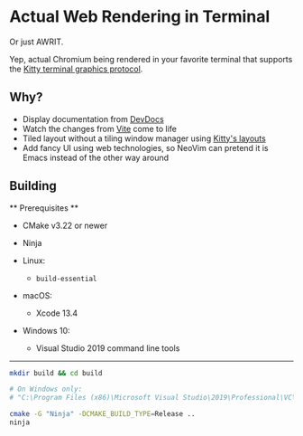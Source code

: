 # Actual Web Rendering in Terminal

Or just AWRIT.

Yep, actual Chromium being rendered in your favorite terminal that supports the [Kitty terminal graphics protocol](https://sw.kovidgoyal.net/kitty/graphics-protocol/).

## Why?

- Display documentation from [DevDocs](https://devdocs.io)
- Watch the changes from [Vite](https://vitejs.dev) come to life
- Tiled layout without a tiling window manager using [Kitty's layouts](https://sw.kovidgoyal.net/kitty/layouts/)
- Add fancy UI using web technologies, so NeoVim can pretend it is Emacs instead of the other way around

## Building

** Prerequisites **

- CMake v3.22 or newer
- Ninja

- Linux:
    - `build-essential`
- macOS:
    - Xcode 13.4
- Windows 10:
    - Visual Studio 2019 command line tools

---

``` bash
mkdir build && cd build

# On Windows only:
# "C:\Program Files (x86)\Microsoft Visual Studio\2019\Professional\VC\Auxiliary\Build\vcvars64.bat"

cmake -G "Ninja" -DCMAKE_BUILD_TYPE=Release ..
ninja
```
